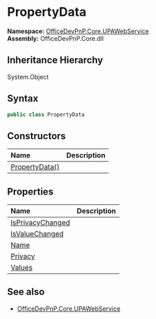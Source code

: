 # PropertyData
  

**Namespace:** [OfficeDevPnP.Core.UPAWebService](OfficeDevPnP.Core.UPAWebService.md)  
**Assembly:** OfficeDevPnP.Core.dll  
## Inheritance Hierarchy
System.Object  
## Syntax
```C#
public class PropertyData
```
## Constructors
|**Name**|**Description**|
|:-----|:-----|
| [PropertyData()](OfficeDevPnP.Core.UPAWebService.PropertyData.ctor1.md) | 
## Properties
|**Name**|**Description**|
|:-----|:-----|
| [IsPrivacyChanged](OfficeDevPnP.Core.UPAWebService.PropertyData.IsPrivacyChanged.md) | 
| [IsValueChanged](OfficeDevPnP.Core.UPAWebService.PropertyData.IsValueChanged.md) | 
| [Name](OfficeDevPnP.Core.UPAWebService.PropertyData.Name.md) | 
| [Privacy](OfficeDevPnP.Core.UPAWebService.PropertyData.Privacy.md) | 
| [Values](OfficeDevPnP.Core.UPAWebService.PropertyData.Values.md) | 
## See also
- [OfficeDevPnP.Core.UPAWebService](OfficeDevPnP.Core.UPAWebService.md)
